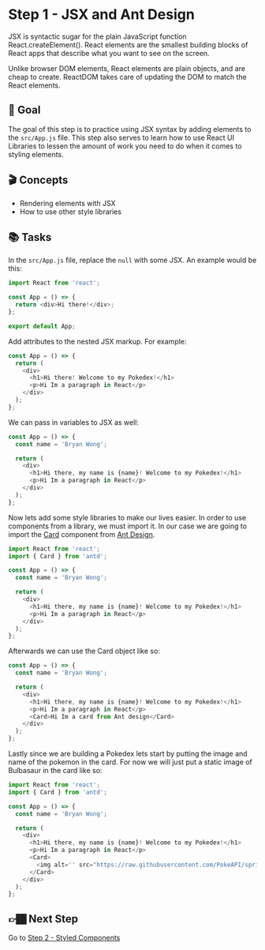 # Step 1 - JSX and Ant Design

JSX is syntactic sugar for the plain JavaScript function React.createElement(). React elements are the smallest building blocks of React apps that describe what you want to see on the screen.

Unlike browser DOM elements, React elements are plain objects, and are cheap to create. ReactDOM takes care of updating the DOM to match the React elements.

## 🥇 Goal

The goal of this step is to practice using JSX syntax by adding elements to the `src/App.js` file. This step also serves to learn how to use React UI Libraries to lessen the amount of work you need to do when it comes to styling elements.

## 🎬 Concepts

- Rendering elements with JSX
- How to use other style libraries

## 📚 Tasks

In the `src/App.js` file, replace the `null` with some JSX. An example would be this:

```javascript
import React from 'react';

const App = () => {
  return <div>Hi there!</div>;
};

export default App;
```

Add attributes to the nested JSX markup. For example:

```javascript
const App = () => {
  return (
    <div>
      <h1>Hi there! Welcome to my Pokedex!</h1>
      <p>Hi Im a paragraph in React</p>
    </div>
  );
};
```

We can pass in variables to JSX as well:

```javascript
const App = () => {
  const name = 'Bryan Wong';

  return (
    <div>
      <h1>Hi there, my name is {name}! Welcome to my Pokedex!</h1>
      <p>Hi Im a paragraph in React</p>
    </div>
  );
};
```

Now lets add some style libraries to make our lives easier. In order to use components from a library, we must import it. In our case we are going to import the [Card](https://ant.design/components/card/) component from [Ant Design](https://ant.design/).

```javascript
import React from 'react';
import { Card } from 'antd';

const App = () => {
  const name = 'Bryan Wong';

  return (
    <div>
      <h1>Hi there, my name is {name}! Welcome to my Pokedex!</h1>
      <p>Hi Im a paragraph in React</p>
    </div>
  );
};
```

Afterwards we can use the Card object like so:

```javascript
const App = () => {
  const name = 'Bryan Wong';

  return (
    <div>
      <h1>Hi there, my name is {name}! Welcome to my Pokedex!</h1>
      <p>Hi Im a paragraph in React</p>
      <Card>Hi Im a card from Ant design</Card>
    </div>
  );
};
```

Lastly since we are building a Pokedex lets start by putting the image and name of the pokemon in the card. For now we will just put a static image of Bulbasaur in the card like so:

```javascript
import React from 'react';
import { Card } from 'antd';

const App = () => {
  const name = 'Bryan Wong';

  return (
    <div>
      <h1>Hi there, my name is {name}! Welcome to my Pokedex!</h1>
      <p>Hi Im a paragraph in React</p>
      <Card>
        <img alt='' src="https://raw.githubusercontent.com/PokeAPI/sprites/master/sprites/pokemon/1.png" />
      </Card>
    </div>
  );
};
```

## 👉🏾 Next Step

Go to [Step 2 - Styled Components](https://github.com/wongband/react-pokedex-workshop/blob/master/steps/Step-2.md)
